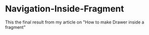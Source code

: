 # Navigation-Inside-Fragment
This the final result from my article on "How to make Drawer inside a fragment"
